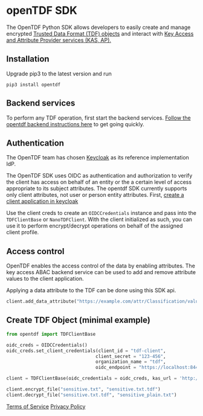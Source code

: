 # openTDF SDK

The OpenTDF Python SDK allows developers to easily create and manage encrypted [Trusted Data Format (TDF) objects](https://github.com/virtru/tdf-spec/) and interact with [Key Access and Attribute Provider services (KAS, AP).](https://github.com/virtru/tdf-spec/tree/master/protocol)

## Installation

Upgrade pip3 to the latest version and run

```shell
pip3 install opentdf
```

## Backend services

To perform any TDF operation, first start the backend services. [Follow the opentdf backend instructions here](https://github.com//opentdf/documentation/tree/main//quickstart) to get going quickly.

## Authentication 

The OpenTDF team has chosen [Keycloak](https://www.keycloak.org) as its reference implementation IdP.

The OpenTDF SDK uses OIDC as authentication and authorization to verify the client has access on behalf of an entity or the a certain level of access appropriate to its subject attributes. The opentdf SDK currently supports only client attributes, not user or person entity attributes. First, [create a client application in keycloak](https://www.keycloak.org/docs/latest/authorization_services/#_resource_server_create_client)

Use the client creds to create an `OIDCCredentials` instance and pass into the `TDFClientBase` or `NanoTDFClient`. With the client initialized as such, you can use it  to perform encrypt/decrypt operations on behalf of the assigned client profile.

## Access control

OpenTDF enables the access control of the data by enabling attributes. The key access ABAC backend service can be used to add and remove attribute values to the client application.

Applying a data attribute to the TDF can be done using this SDK api.

```python
client.add_data_attribute("https://example.com/attr/Classification/value/S", "Classification", "optionalKasKey", "optionalKasUrl")
```


## Create TDF Object (minimal example)

```python
from opentdf import TDFClientBase

oidc_creds = OIDCCredentials()
oidc_creds.set_client_credentials(client_id = "tdf-client",
                                 client_secret = "123-456",
                                 organization_name = "tdf",
                                 oidc_endpoint = "https://localhost:8443")

client = TDFClientBase(oidc_credentials = oidc_creds, kas_url = 'http://localhost:8080/kas')

client.encrypt_file("sensitive.txt", "sensitive.txt.tdf")
client.decrypt_file("sensitive.txt.tdf", "sensitive_plain.txt")

```

[Terms of Service](https://www.virtru.com/terms-of-service/)
[Privacy Policy](https://www.virtru.com/privacy-policy/)
